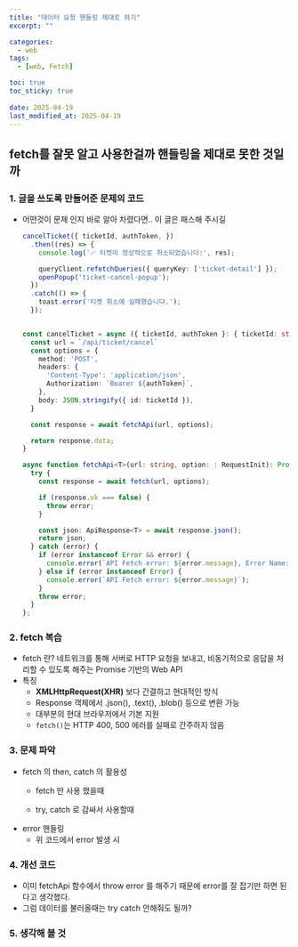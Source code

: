 ```yaml
---
title: "데이터 요청 핸들링 제대로 하기"
excerpt: ""

categories:
  - web
tags:
  - [web, Fetch]

toc: true
toc_sticky: true
 
date: 2025-04-19
last_modified_at: 2025-04-19
---
```


## fetch를 잘못 알고 사용한걸까 핸들링을 제대로 못한 것일까
### 1. 글을 쓰도록 만들어준 문제의 코드
- 어떤것이 문제 인지 바로 알아 차렸다면.. 이 글은 패스해 주시길
  ```ts
  cancelTicket({ ticketId, authToken, })
    .then((res) => {
      console.log('✅ 티켓이 정상적으로 취소되었습니다:', res);

      queryClient.refetchQueries({ queryKey: ['ticket-detail'] });
      openPopup('ticket-cancel-popup');
    })
    .catch(() => {
      toast.error('티켓 취소에 실패했습니다.');
    });


  const cancelTicket = async ({ ticketId, authToken }: { ticketId: string; authToken?: string; }) => {
    const url = `/api/ticket/cancel`
    const options = {
      method: 'POST',
      headers: {
        'Content-Type': 'application/json',
        Authorization: `Bearer ${authToken}`,
      },
      body: JSON.stringify({ id: ticketId }),
    }

    const response = await fetchApi(url, options);

    return response.data;
  }

  async function fetchApi<T>(url: string, option: : RequestInit): Promise<T>) {
    try {
      const response = await fetch(url, options);

      if (response.ok === false) {
        throw error;
      }

      const json: ApiResponse<T> = await response.json();
      return json;
    } catch (error) {
      if (error instanceof Error && error) {
        console.error(`API Fetch error: ${error.message}, Error Name: ${error.name}`);
      } else if (error instanceof Error) {
        console.error(`API Fetch error: ${error.message}`);
      }
      throw error;
    }
  };
  ```


### 2. fetch 복습
- fetch 란?
    네트워크를 통해 서버로 HTTP 요청을 보내고, 비동기적으로 응답을 처리할 수 있도록 해주는 Promise 기반의 Web API
- 특징
  - **XMLHttpRequest(XHR)** 보다 간결하고 현대적인 방식
  - Response 객체에서 .json(), .text(), .blob() 등으로 변환 가능
  - 대부분의 현대 브라우저에서 기본 지원
  - `fetch()`는 HTTP 400, 500 에러를 실패로 간주하지 않음


### 3. 문제 파악    
- fetch 의 then, catch 의 활용성    
  - fetch 만 사용 했을때
    
  - try, catch 로 감싸서 사용할때
- error 핸들링     
  - 위 코드에서 error 발생 시

### 4. 개선 코드
- 이미 fetchApi 함수에서 throw error 를 해주기 때문에 error를 잘 잡기만 하면 된다고 생각했다.
- 그럼 데이터를 불러올때는 try catch 안해줘도 될까?

### 5. 생각해 볼 것
